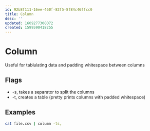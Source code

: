 ```yaml
---
id: 92b8f111-16ee-460f-82f5-8f84c46ffcc0
title: Column
desc: ''
updated: 1609277308072
created: 1599590418255
---
```


# Column
Useful for tablulating data and padding whitespace between columns

## Flags
- -s, takes a separator to split the columns
- -t, creates a table (pretty prints columns with padded whitespace)

## Examples
```sh
cat file.csv | column -ts,
```